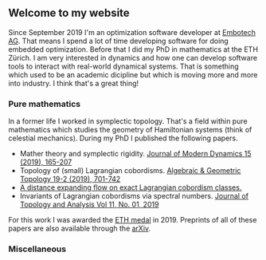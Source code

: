 ## Welcome to my website

Since September 2019 I'm an optimization software developer at [Embotech AG](https://www.embotech.com/). That means I spend a lot of time developing software for doing embedded optimization. Before that I did my PhD in mathematics at the ETH Zürich. I am very interested in dynamics and how one can develop software tools to interact with real-world dynamical systems. That is something which used to be an academic dicipline but which is moving more and more into industry. I think that's a great thing!

### Pure mathematics

In a former life I worked in symplectic topology. That's a field within pure mathematics which studies the geometry of Hamiltonian systems (think of celestial mechanics). During my PhD I published the following papers.

- Mather theory and symplectic rigidity. [Journal of Modern Dynamics 15 (2019), 165-207](https://www.aimsciences.org/article/doi/10.3934/jmd.2019018)
- Topology of (small) Lagrangian cobordisms. [Algebraic & Geometric Topology 19-2 (2019), 701-742](https://msp.org/agt/2019/19-2/p03.xhtml)
- [A distance expanding flow on exact Lagrangian cobordism classes.](https://arxiv.org/abs/1608.05821)
- Invariants of Lagrangian cobordisms via spectral numbers. [Journal of Topology and Analysis Vol 11, No. 01, 2019](https://www.worldscientific.com/doi/abs/10.1142/S1793525319500092)

For this work I was awarded the [ETH medal](https://ethz.ch/en/the-eth-zurich/education/awards/eth-medal.html) in 2019. Preprints of all of these papers are also available through the [arXiv](https://arxiv.org/search/?searchtype=author&query=Bisgaard%2C+M+R).


### Miscellaneous